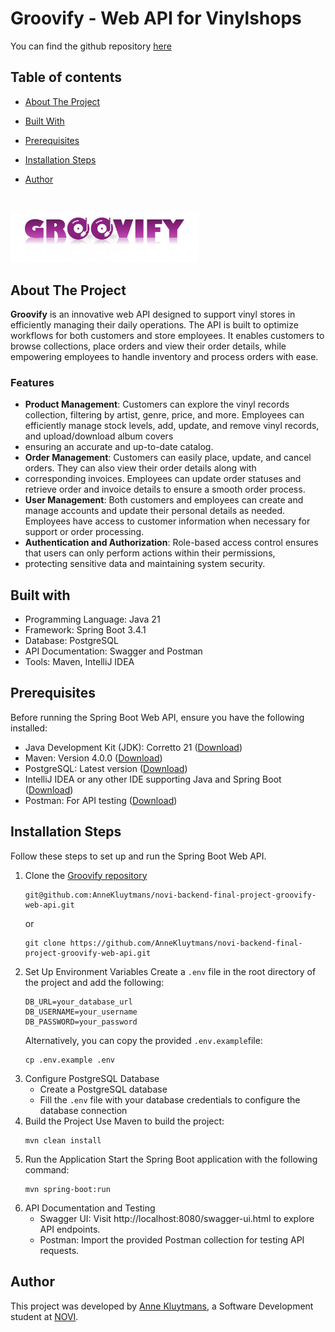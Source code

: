 # Groovify - Web API for Vinylshops

You can find the github repository [here](https://github.com/AnneKluytmans/novi-backend-final-project-groovify-web-api)

## Table of contents

- [About The Project](#about-the-project)
- [Built With](#built-with)
- [Prerequisites](#prerequisites)
- [Installation Steps](#installation-steps)
- [Author](#author)

  <br>

<img src="src/main/resources/assets/groovifyLogo.png" alt="Groovify Logo" width="300"/>


## About The Project

**Groovify** is an innovative web API designed to support vinyl stores in efficiently managing their daily operations.
The API is built to optimize workflows for both customers and store employees. It enables customers to browse
collections, place orders and view their order details, while empowering employees to handle inventory and
process orders with ease.

### Features
- **Product Management**: Customers can explore the vinyl records collection, filtering by artist, genre, price, and more.
  Employees can efficiently manage stock levels, add, update, and remove vinyl records, and upload/download album covers 
- ensuring an accurate and up-to-date catalog.
- **Order Management**: Customers can easily place, update, and cancel orders. They can also view their order details along with 
- corresponding invoices. Employees can update order statuses and retrieve order and invoice details to ensure a smooth order process.
- **User Management**: Both customers and employees can create and manage accounts and update their personal details as needed.
  Employees have access to customer information when necessary for support or order processing.
- **Authentication and Authorization**: Role-based access control ensures that users can only perform actions within their permissions, 
- protecting sensitive data and maintaining system security.


## Built with
- Programming Language: Java 21
- Framework: Spring Boot 3.4.1
- Database: PostgreSQL
- API Documentation: Swagger and Postman
- Tools: Maven, IntelliJ IDEA

## Prerequisites
Before running the Spring Boot Web API, ensure you have the following installed:

- Java Development Kit (JDK): Corretto 21 ([Download](https://aws.amazon.com/corretto/))
- Maven: Version 4.0.0 ([Download](https://maven.apache.org/download.cgi))
- PostgreSQL: Latest version ([Download](https://www.postgresql.org/download/))
- IntelliJ IDEA or any other IDE supporting Java and Spring Boot ([Download](https://www.jetbrains.com/idea/download/))
- Postman: For API testing ([Download](https://www.postman.com/downloads/))

## Installation Steps
Follow these steps to set up and run the Spring Boot Web API.

1. Clone the [Groovify repository](https://github.com/AnneKluytmans/novi-backend-final-project-groovify-web-api)
    ```
    git@github.com:AnneKluytmans/novi-backend-final-project-groovify-web-api.git
    ```
    or
    ```
    git clone https://github.com/AnneKluytmans/novi-backend-final-project-groovify-web-api.git
    ```
2. Set Up Environment Variables
   Create a `.env` file in the root directory of the project and add the following:
    ```dotenv
    DB_URL=your_database_url
    DB_USERNAME=your_username
    DB_PASSWORD=your_password
    ```
   Alternatively, you can copy the provided `.env.example`file:
    ```
    cp .env.example .env
    ```
3.  Configure PostgreSQL Database
    - Create a PostgreSQL database
    - Fill the `.env` file with your database credentials to configure the database connection
4. Build the Project
   Use Maven to build the project:
    ```
    mvn clean install
    ```
5. Run the Application
   Start the Spring Boot application with the following command:
    ```
    mvn spring-boot:run
    ```
6. API Documentation and Testing
   - Swagger UI: Visit http://localhost:8080/swagger-ui.html to explore API endpoints.
   - Postman: Import the provided Postman collection for testing API requests.

## Author
This project was developed by [Anne Kluytmans](https://github.com/AnneKluytmans), a Software Development student
at [NOVI](https://www.novi.nl/).